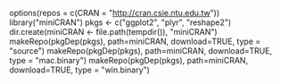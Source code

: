 options(repos = c(CRAN = "http://cran.csie.ntu.edu.tw"))
library("miniCRAN")
pkgs <- c("ggplot2", "plyr", "reshape2")
dir.create(miniCRAN <- file.path(tempdir()), "miniCRAN")
makeRepo(pkgDep(pkgs), path=miniCRAN, download=TRUE, type = "source")
makeRepo(pkgDep(pkgs), path=miniCRAN, download=TRUE, type = "mac.binary")
makeRepo(pkgDep(pkgs), path=miniCRAN, download=TRUE, type = "win.binary")
